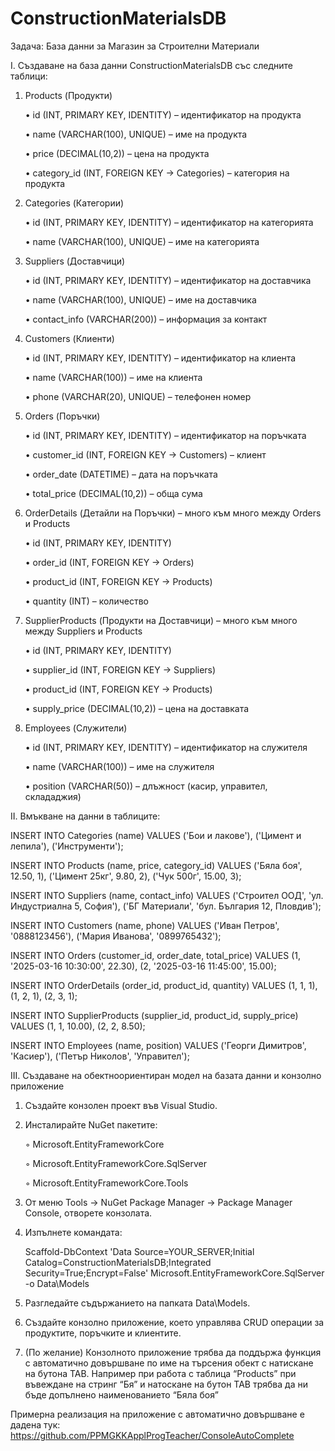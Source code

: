 # ConstructionMaterialsDB

Задача: База данни за Магазин за Строителни Материали

I. Създаване на база данни ConstructionMaterialsDB със следните таблици:

1. Products (Продукти)
    
    • id (INT, PRIMARY KEY, IDENTITY) – идентификатор на продукта
   
    • name (VARCHAR(100), UNIQUE) – име на продукта
   
    • price (DECIMAL(10,2)) – цена на продукта
   
    • category_id (INT, FOREIGN KEY → Categories) – категория на продукта
   
2. Categories (Категории)
   
    • id (INT, PRIMARY KEY, IDENTITY) – идентификатор на категорията
   
    • name (VARCHAR(100), UNIQUE) – име на категорията
   
3. Suppliers (Доставчици)
   
    • id (INT, PRIMARY KEY, IDENTITY) – идентификатор на доставчика
   
    • name (VARCHAR(100), UNIQUE) – име на доставчика
   
    • contact_info (VARCHAR(200)) – информация за контакт
   
4. Customers (Клиенти)
   
    • id (INT, PRIMARY KEY, IDENTITY) – идентификатор на клиента
   
    • name (VARCHAR(100)) – име на клиента
   
    • phone (VARCHAR(20), UNIQUE) – телефонен номер
   
5. Orders (Поръчки)
    
    • id (INT, PRIMARY KEY, IDENTITY) – идентификатор на поръчката
    
    • customer_id (INT, FOREIGN KEY → Customers) – клиент
    
    • order_date (DATETIME) – дата на поръчката
    
    • total_price (DECIMAL(10,2)) – обща сума
    
6. OrderDetails (Детайли на Поръчки) – много към много между Orders и Products
    
    • id (INT, PRIMARY KEY, IDENTITY)
    
    • order_id (INT, FOREIGN KEY → Orders)
    
    • product_id (INT, FOREIGN KEY → Products)
    
    • quantity (INT) – количество
    
7. SupplierProducts (Продукти на Доставчици) – много към много между Suppliers и Products
    
    • id (INT, PRIMARY KEY, IDENTITY)
    
    • supplier_id (INT, FOREIGN KEY → Suppliers)

    • product_id (INT, FOREIGN KEY → Products)
    
    • supply_price (DECIMAL(10,2)) – цена на доставката
    
8. Employees (Служители)
    
    • id (INT, PRIMARY KEY, IDENTITY) – идентификатор на служителя
    
    • name (VARCHAR(100)) – име на служителя
    
    • position (VARCHAR(50)) – длъжност (касир, управител, склададжия)
   
II. Вмъкване на данни в таблиците:

INSERT INTO Categories (name) VALUES
('Бои и лакове'),
('Цимент и лепила'),
('Инструменти');

INSERT INTO Products (name, price, category_id) VALUES
('Бяла боя', 12.50, 1),
('Цимент 25кг', 9.80, 2),
('Чук 500г', 15.00, 3);

INSERT INTO Suppliers (name, contact_info) VALUES
('Строител ООД', 'ул. Индустриална 5, София'),
('БГ Материали', 'бул. България 12, Пловдив');

INSERT INTO Customers (name, phone) VALUES
('Иван Петров', '0888123456'),
('Мария Иванова', '0899765432');

INSERT INTO Orders (customer_id, order_date, total_price) VALUES
(1, '2025-03-16 10:30:00', 22.30),
(2, '2025-03-16 11:45:00', 15.00);

INSERT INTO OrderDetails (order_id, product_id, quantity) VALUES
(1, 1, 1),
(1, 2, 1),
(2, 3, 1);

INSERT INTO SupplierProducts (supplier_id, product_id, supply_price) VALUES
(1, 1, 10.00),
(2, 2, 8.50);

INSERT INTO Employees (name, position) VALUES
('Георги Димитров', 'Касиер'),
('Петър Николов', 'Управител');

III. Създаване на обектноориентиран модел на базата данни и конзолно приложение

1. Създайте конзолен проект във Visual Studio.

2. Инсталирайте NuGet пакетите:

    ◦ Microsoft.EntityFrameworkCore
    
    ◦ Microsoft.EntityFrameworkCore.SqlServer
    
    ◦ Microsoft.EntityFrameworkCore.Tools
    
3. От меню Tools → NuGet Package Manager → Package Manager Console, отворете конзолата.

4. Изпълнете командата:

   Scaffold-DbContext 'Data Source=YOUR_SERVER;Initial Catalog=ConstructionMaterialsDB;Integrated Security=True;Encrypt=False' Microsoft.EntityFrameworkCore.SqlServer -o Data\Models
   
5. Разгледайте съдържанието на папката Data\Models.

6. Създайте конзолно приложение, което управлява CRUD операции за продуктите, поръчките и клиентите.

7. (По желание) Конзолното приложение трябва да поддържа функция с автоматично довършване по име на търсения обект с натискане на бутона TAB. Например при работа с таблица “Products” при въвеждане на стринг “Бя” и натоскане на бутон TAB трябва да ни бъде допълнено наименованието “Бяла боя”

Примерна реализация на приложение с автоматично довършване е дадена тук: 
https://github.com/PPMGKKApplProgTeacher/ConsoleAutoComplete
